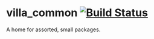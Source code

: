 # villa_common [![Build Status](https://travis-ci.com/AustinVillaatHome/villa_common.svg?token=1o9Avy4mGixFuRg9knBP&branch=master)](https://travis-ci.com/AustinVillaatHome/villa_common)

A home for assorted, small packages.

